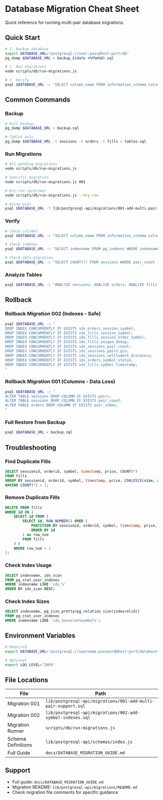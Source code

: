 # Database Migration Cheat Sheet

Quick reference for running multi-pair database migrations.

## Quick Start

```bash
# 1. Backup database
export DATABASE_URL="postgresql://user:pass@host:port/db"
pg_dump $DATABASE_URL > backup_$(date +%Y%m%d).sql

# 2. Run migrations
node scripts/db/run-migrations.js

# 3. Verify
psql $DATABASE_URL -c "SELECT column_name FROM information_schema.columns WHERE table_name='sessions' AND column_name='pairs';"
```

## Common Commands

### Backup

```bash
# Full backup
pg_dump $DATABASE_URL > backup.sql

# Tables only
pg_dump $DATABASE_URL -t sessions -t orders -t fills > tables.sql
```

### Run Migrations

```bash
# All pending migrations
node scripts/db/run-migrations.js

# Specific migration
node scripts/db/run-migrations.js 001

# Dry-run (preview)
node scripts/db/run-migrations.js --dry-run

# Using psql
psql $DATABASE_URL -f lib/postgresql-api/migrations/001-add-multi-pair-support.sql
```

### Verify

```bash
# Check columns
psql $DATABASE_URL -c "SELECT column_name FROM information_schema.columns WHERE table_name='sessions' AND column_name IN ('pairs', 'pair_count');"

# Check indexes
psql $DATABASE_URL -c "SELECT indexname FROM pg_indexes WHERE indexname LIKE 'idx_%session%symbol%';"

# Check data migration
psql $DATABASE_URL -c "SELECT COUNT(*) FROM sessions WHERE pair_count != COALESCE(jsonb_array_length(pairs), 0);"
```

### Analyze Tables

```bash
psql $DATABASE_URL -c "ANALYZE sessions; ANALYZE orders; ANALYZE fills;"
```

## Rollback

### Rollback Migration 002 (Indexes - Safe)

```bash
psql $DATABASE_URL -c "
DROP INDEX CONCURRENTLY IF EXISTS idx_orders_session_symbol;
DROP INDEX CONCURRENTLY IF EXISTS idx_fills_session_symbol;
DROP INDEX CONCURRENTLY IF EXISTS idx_fills_session_order_symbol;
DROP INDEX CONCURRENTLY IF EXISTS idx_fills_unique_dedup;
DROP INDEX CONCURRENTLY IF EXISTS idx_sessions_pair_count;
DROP INDEX CONCURRENTLY IF EXISTS idx_sessions_pairs_gin;
DROP INDEX CONCURRENTLY IF EXISTS idx_sessions_settlement_discovery;
DROP INDEX CONCURRENTLY IF EXISTS idx_orders_symbol_status;
DROP INDEX CONCURRENTLY IF EXISTS idx_fills_symbol_timestamp;
"
```

### Rollback Migration 001 (Columns - Data Loss)

```bash
psql $DATABASE_URL -c "
ALTER TABLE sessions DROP COLUMN IF EXISTS pairs;
ALTER TABLE sessions DROP COLUMN IF EXISTS pair_count;
ALTER TABLE orders DROP COLUMN IF EXISTS pair_index;
"
```

### Full Restore from Backup

```bash
psql $DATABASE_URL < backup.sql
```

## Troubleshooting

### Find Duplicate Fills

```sql
SELECT sessionid, orderid, symbol, timestamp, price, COUNT(*)
FROM fills
GROUP BY sessionid, orderid, symbol, timestamp, price, COALESCE(size, amount)
HAVING COUNT(*) > 1;
```

### Remove Duplicate Fills

```sql
DELETE FROM fills
WHERE id IN (
    SELECT id FROM (
        SELECT id, ROW_NUMBER() OVER (
            PARTITION BY sessionid, orderid, symbol, timestamp, price, COALESCE(size, amount)
            ORDER BY id
        ) as row_num
        FROM fills
    ) t
    WHERE row_num > 1
);
```

### Check Index Usage

```sql
SELECT indexname, idx_scan
FROM pg_stat_user_indexes
WHERE indexname LIKE 'idx_%'
ORDER BY idx_scan DESC;
```

### Check Index Sizes

```sql
SELECT indexname, pg_size_pretty(pg_relation_size(indexrelid))
FROM pg_stat_user_indexes
WHERE indexname LIKE 'idx_%session%symbol%';
```

## Environment Variables

```bash
# Required
export DATABASE_URL="postgresql://username:password@host:port/database"

# Optional
export LOG_LEVEL="INFO"
```

## File Locations

| File | Path |
|------|------|
| Migration 001 | `lib/postgresql-api/migrations/001-add-multi-pair-support.sql` |
| Migration 002 | `lib/postgresql-api/migrations/002-add-symbol-indexes.sql` |
| Migration Runner | `scripts/db/run-migrations.js` |
| Schema Definitions | `lib/postgresql-api/schemas/index.js` |
| Full Guide | `docs/DATABASE_MIGRATION_GUIDE.md` |

## Support

- Full guide: `docs/DATABASE_MIGRATION_GUIDE.md`
- Migration README: `lib/postgresql-api/migrations/README.md`
- Check migration file comments for specific guidance
